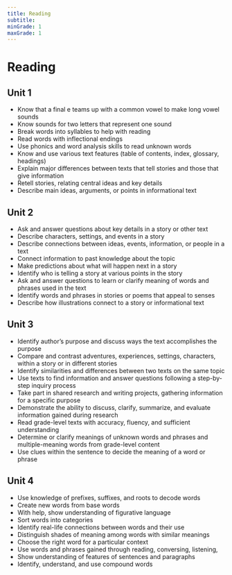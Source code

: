 ```yaml
---
title: Reading
subtitle: 
minGrade: 1
maxGrade: 1
---
```

# Reading


## Unit 1
* Know that a final e teams up with a common vowel to make long vowel sounds
* Know sounds for two letters that represent one sound
* Break words into syllables to help with reading
* Read words with inflectional endings
* Use phonics and word analysis skills to read unknown words
* Know and use various text features (table of contents, index, glossary, headings)
* Explain major differences between texts that tell stories and those that give information
* Retell stories, relating central ideas and key details
* Describe main ideas, arguments, or points in informational text

## Unit 2
* Ask and answer questions about key details in a story or other text
* Describe characters, settings, and events in a story
* Describe connections between ideas, events, information, or people in a text
* Connect information to past knowledge about the topic
* Make predictions about what will happen next in a story
* Identify who is telling a story at various points in the story
* Ask and answer questions to learn or clarify meaning of words and phrases used in the text
* Identify words and phrases in stories or poems that appeal to senses
* Describe how illustrations connect to a story or informational text

## Unit 3
* Identify author’s purpose and discuss ways the text accomplishes the purpose
* Compare and contrast adventures, experiences, settings, characters, within a story or in different stories
* Identify similarities and differences between two texts on the same topic
* Use texts to find information and answer questions following a step-by-step inquiry process
* Take part in shared research and writing projects, gathering information for a specific purpose
* Demonstrate the ability to discuss, clarify, summarize, and evaluate information gained during research
* Read grade-level texts with accuracy, fluency, and sufficient understanding
* Determine or clarify meanings of unknown words and phrases and multiple-meaning words from grade-level content
* Use clues within the sentence to decide the meaning of a word or phrase

## Unit 4
* Use knowledge of prefixes, suffixes, and roots to decode words
* Create new words from base words
* With help, show understanding of figurative language
* Sort words into categories
* Identify real-life connections between words and their use
* Distinguish shades of meaning among words with similar meanings
* Choose the right word for a particular context
* Use words and phrases gained through reading, conversing, listening,
* Show understanding of features of sentences and paragraphs
* Identify, understand, and use compound words
